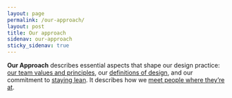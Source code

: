 ```yaml
---
layout: page
permalink: /our-approach/
layout: post
title: Our approach
sidenav: our-approach
sticky_sidenav: true
---
```


**Our Approach** describes essential aspects that shape our design practice: [our team values and principles]({{site.baseulr}}/our-approach/values-and-principles/), our [definitions of design]({{site.baseulr}}/our-approach/staying-defining-design/), and our commitment to [staying lean]({{site.baseulr}}/our-approach/staying-lean/). It describes how we [meet people where they’re at]({{site.baseulr}}/our-approach/meet-people-where-they-are/).
